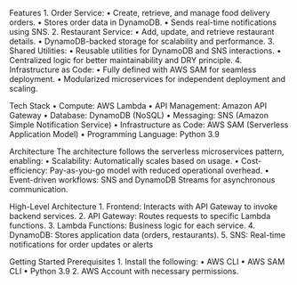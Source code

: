 Features
	1.	Order Service:
	•	Create, retrieve, and manage food delivery orders.
	•	Stores order data in DynamoDB.
	•	Sends real-time notifications using SNS.
	2.	Restaurant Service:
	•	Add, update, and retrieve restaurant details.
	•	DynamoDB-backed storage for scalability and performance.
	3.	Shared Utilities:
	•	Reusable utilities for DynamoDB and SNS interactions.
	•	Centralized logic for better maintainability and DRY principle.
	4.	Infrastructure as Code:
	•	Fully defined with AWS SAM for seamless deployment.
	•	Modularized microservices for independent deployment and scaling.


Tech Stack
	•	Compute: AWS Lambda
	•	API Management: Amazon API Gateway
	•	Database: DynamoDB (NoSQL)
	•	Messaging: SNS (Amazon Simple Notification Service)
	•	Infrastructure as Code: AWS SAM (Serverless Application Model)
	•	Programming Language: Python 3.9


Architecture
The architecture follows the serverless microservices pattern, enabling:
	•	Scalability: Automatically scales based on usage.
	•	Cost-efficiency: Pay-as-you-go model with reduced operational overhead.
	•	Event-driven workflows: SNS and DynamoDB Streams for asynchronous communication.

High-Level Architecture
	1.	Frontend: Interacts with API Gateway to invoke backend services.
	2.	API Gateway: Routes requests to specific Lambda functions.
	3.	Lambda Functions: Business logic for each service.
	4.	DynamoDB: Stores application data (orders, restaurants).
	5.	SNS: Real-time notifications for order updates or alerts


Getting Started
Prerequisites
	1.	Install the following:
	•	AWS CLI
	•	AWS SAM CLI
	•	Python 3.9
	2.	AWS Account with necessary permissions.
